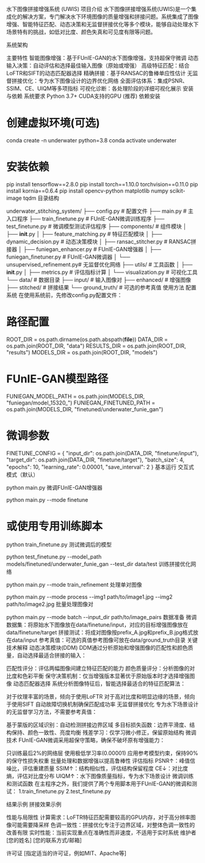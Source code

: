 水下图像拼接增强系统 (UWIS)
项目介绍
水下图像拼接增强系统(UWIS)是一个集成化的解决方案，专门解决水下环境图像的质量增强和拼接问题。系统集成了图像增强、智能特征匹配、动态决策和无监督拼接优化等多个模块，能够自动处理水下场景特有的挑战，如低对比度、颜色失真和可见度有限等问题。

系统架构

主要特性
智能图像增强：基于FUnIE-GAN的水下图像增强，支持超保守微调
动态输入决策：自动评估和选择最佳输入图像（原始或增强）
高级特征匹配：结合LoFTR和SIFT的动态匹配器选择
精确拼接：基于RANSAC的鲁棒单应性估计
无监督拼接优化：专为水下图像设计的边界优化网络
全面评估体系：集成PSNR、SSIM、CE、UIQM等多项指标
可视化诊断：各处理阶段的详细可视化展示
安装与依赖
系统要求
Python 3.7+
CUDA支持的GPU (推荐)
依赖安装

# 创建虚拟环境(可选)
conda create -n underwater python=3.8
conda activate underwater

# 安装依赖
pip install tensorflow==2.8.0
pip install torch==1.10.0 torchvision==0.11.0
pip install kornia==0.6.4
pip install opencv-python matplotlib numpy scikit-image tqdm
目录结构

underwater_stitching_system/
├── config.py                     # 配置文件
├── main.py                       # 主入口程序
├── train_finetune.py             # FUnIE-GAN微调训练程序
├── test_finetune.py              # 微调模型测试评估程序
├── components/                   # 组件模块
│   ├── __init__.py
│   ├── feature_matching.py       # 特征匹配模块
│   ├── dynamic_decision.py       # 动态决策模块
│   ├── ransac_stitcher.py        # RANSAC拼接器
│   ├── funiegan_enhancer.py      # FUnIE-GAN增强器
│   ├── funiegan_finetuner.py     # FUnIE-GAN微调器
│   └── unsupervised_refinement.py# 无监督优化网络
├── utils/                        # 工具函数
│   ├── __init__.py
│   ├── metrics.py                # 评估指标计算
│   └── visualization.py          # 可视化工具
└── data/                         # 数据目录
    ├── input/                    # 输入图像对
    ├── enhanced/                 # 增强图像
    ├── stitched/                 # 拼接结果
    └── ground_truth/             # 可选的参考真值
使用方法
配置系统
在使用系统前，先修改config.py配置文件：


# 路径配置
ROOT_DIR = os.path.dirname(os.path.abspath(__file__))
DATA_DIR = os.path.join(ROOT_DIR, "data")
RESULTS_DIR = os.path.join(ROOT_DIR, "results")
MODELS_DIR = os.path.join(ROOT_DIR, "models")

# FUnIE-GAN模型路径
FUNIEGAN_MODEL_PATH = os.path.join(MODELS_DIR, "funiegan/model_15320_")
FUNIEGAN_FINETUNED_PATH = os.path.join(MODELS_DIR, "finetuned/underwater_funie_gan")

# 微调参数
FINETUNE_CONFIG = {
    "input_dir": os.path.join(DATA_DIR, "finetune/input"),
    "target_dir": os.path.join(DATA_DIR, "finetune/target"),
    "batch_size": 4,
    "epochs": 10,
    "learning_rate": 0.00001,
    "save_interval": 2
}
基本运行
交互式模式（默认）

python main.py
微调FUnIE-GAN增强器

python main.py --mode finetune
# 或使用专用训练脚本
python train_finetune.py
测试微调后的模型

python test_finetune.py --model_path models/finetuned/underwater_funie_gan --test_dir data/test
训练拼接优化网络

python main.py --mode train_refinement
处理单对图像

python main.py --mode process --img1 path/to/image1.jpg --img2 path/to/image2.jpg
批量处理图像对

python main.py --mode batch --input_dir path/to/image_pairs
数据准备
微调数据集：将原始水下图像放在data/finetune/input，对应的目标增强图像放在data/finetune/target
拼接测试：将成对图像按prefix_A.jpg和prefix_B.jpg格式放在data/input
参考真值：可选的真值参考图像可放在data/ground_truth目录
关键技术解释
动态决策模块(DDM)
DDM通过分析原始和增强图像的匹配性和颜色质量，自动选择最适合拼接的输入：

匹配性评分：评估两幅图像间建立特征匹配的能力
颜色质量评分：分析图像的对比度和色彩平衡
保守决策机制：仅当增强版本显著优于原始版本时才选择增强图像
动态匹配器选择
系统分析图像特征后，智能选择最适合的特征匹配算法：

对于纹理丰富的场景，倾向于使用LoFTR
对于高对比度和明显边缘的场景，倾向于使用SIFT
自动故障切换机制确保匹配成功率
无监督拼接优化
专为水下场景设计的无监督学习方法，不需要参考真值：

基于蒙版的区域识别：自动检测拼接边界区域
多目标损失函数：边界平滑度、结构保持、颜色一致性、亮度均衡
残差学习：仅学习微小修正，保留原始结构
微调技术
FUnIE-GAN微调采用超保守策略，确保不破坏原有增强能力：

只训练最后2%的网络层
使用极低学习率(0.00001)
应用参考模型约束，保持90%的保守性损失权重
批量处理和数据增强以提高鲁棒性
评估指标
PSNR↑：峰值信噪比，评估重建质量
SSIM↑：结构相似性，评估结构保留程度
CE↓：对比度熵，评估对比度分布
UIQM↑：水下图像质量指标，专为水下场景设计
微调训练和测试函数
在主程序之外，我们提供了两个专用脚本用于FUnIE-GAN的微调和测试：
1.train_finetune.py
2.test_finetune.py

结果示例
拼接效果示例

性能与局限性
计算需求：LoFTR特征匹配需要较高的GPU内存，对于高分辨率图像可能需要降采样
色调一致性：拼接优化专注于边界区域，对整体色调一致性的改善有限
实时性能：当前实现重点在准确性而非速度，不适用于实时系统
维护者
[您的姓名]
[您的联系方式/邮箱]

许可证
[指定适当的许可证，例如MIT、Apache等]